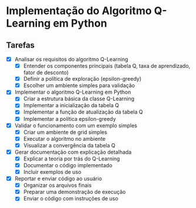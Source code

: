 # Implementação do Algoritmo Q-Learning em Python

## Tarefas

- [x] Analisar os requisitos do algoritmo Q-Learning
  - [x] Entender os componentes principais (tabela Q, taxa de aprendizado, fator de desconto)
  - [x] Definir a política de exploração (epsilon-greedy)
  - [x] Escolher um ambiente simples para validação

- [x] Implementar o algoritmo Q-Learning em Python
  - [x] Criar a estrutura básica da classe Q-Learning
  - [x] Implementar a inicialização da tabela Q
  - [x] Implementar a função de atualização da tabela Q
  - [x] Implementar a política epsilon-greedy

- [x] Validar o funcionamento com um exemplo simples
  - [x] Criar um ambiente de grid simples
  - [x] Executar o algoritmo no ambiente
  - [x] Visualizar a convergência da tabela Q

- [x] Gerar documentação com explicação detalhada
  - [x] Explicar a teoria por trás do Q-Learning
  - [x] Documentar o código implementado
  - [x] Incluir exemplos de uso

- [x] Reportar e enviar código ao usuário
  - [x] Organizar os arquivos finais
  - [x] Preparar uma demonstração de execução
  - [x] Enviar o código com instruções de uso
